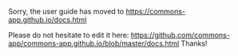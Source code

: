Sorry, the user guide has moved to https://commons-app.github.io/docs.html

Please do not hesitate to edit it here: https://github.com/commons-app/commons-app.github.io/blob/master/docs.html
Thanks!
